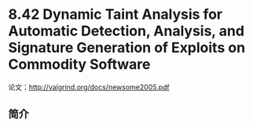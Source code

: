 # 8.42 Dynamic Taint Analysis for Automatic Detection, Analysis, and Signature Generation of Exploits on Commodity Software


论文：http://valgrind.org/docs/newsome2005.pdf

## 简介
